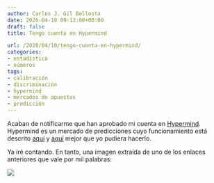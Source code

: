 ```yaml
---
author: Carlos J. Gil Bellosta
date: 2020-04-10 09:13:00+00:00
draft: false
title: Tengo cuenta en Hypermind

url: /2020/04/10/tengo-cuenta-en-hypermind/
categories:
- estadística
- números
tags:
- calibración
- discriminación
- hypermind
- mercados de apuestas
- predicción
---
```


Acaban de notificarme que han aprobado mi cuenta en [Hypermind](https://predict.hypermind.com/). Hypermind es un mercado de predicciones cuyo funcionamiento está descrito [aquí](https://predict.hypermind.com/hypermind/app.html?fwd=#research) y [aquí](https://predict.hypermind.com/hypermind/app.html?fwd=#research) mejor que yo pudiera hacerlo.

Ya iré contando. En tanto, una imagen extraída de uno de los enlaces anteriores que vale por mil palabras:

![](/wp-uploads/2020/04/accuracy-en.png)
